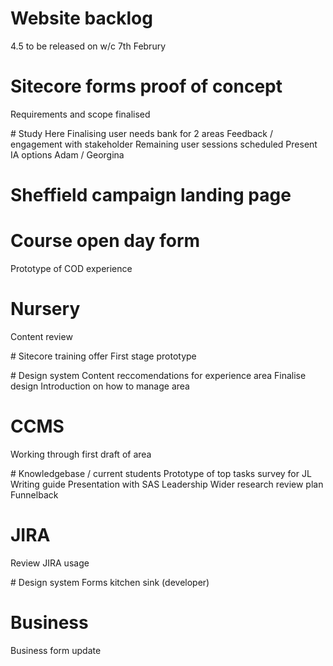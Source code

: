 
# Website backlog
4.5 to be released on w/c 7th Februry

# Sitecore forms proof of concept
Requirements and scope finalised

# Study Here 
Finalising user needs bank for 2 areas
Feedback / engagement with stakeholder
Remaining user sessions scheduled 
Present IA options Adam / Georgina

# Sheffield campaign landing page

# Course open day form
Prototype of COD experience

# Nursery
Content review

# Sitecore training offer
First stage prototype

# Design system
Content reccomendations for experience area
Finalise design 
Introduction on how to manage area

# CCMS 
Working through first draft of area

# Knowledgebase / current students
Prototype of top tasks survey for JL
Writing guide
Presentation with SAS Leadership 
Wider research review plan
Funnelback

# JIRA 
Review JIRA usage

# Design system 
Forms kitchen sink (developer)

# Business 
Business form update













